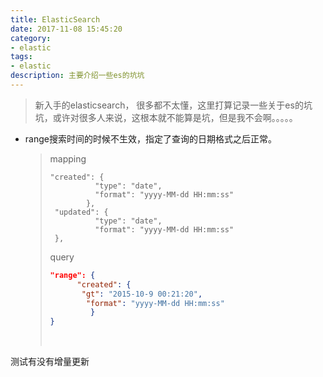 ```yaml
---
title: ElasticSearch
date: 2017-11-08 15:45:20
category: 
- elastic
tags:
- elastic
description: 主要介绍一些es的坑坑
---
```

> 新入手的elasticsearch， 很多都不太懂，这里打算记录一些关于es的坑坑，或许对很多人来说，这根本就不能算是坑，但是我不会啊。。。。。

- range搜索时间的时候不生效，指定了查询的日期格式之后正常。

  > mapping
  >
  > ```
  > "created": {
  >           "type": "date",
  >           "format": "yyyy-MM-dd HH:mm:ss"
  >         },
  >  "updated": {
  >           "type": "date",
  >           "format": "yyyy-MM-dd HH:mm:ss"
  >  },
  > ```
  >
  > query 
  >
  > ```json
  > "range": {
  >       "created": {
  >        "gt": "2015-10-9 00:21:20",
  >         "format": "yyyy-MM-dd HH:mm:ss"
  >          }
  > }
  > ```
  >
  > ​






测试有没有增量更新
